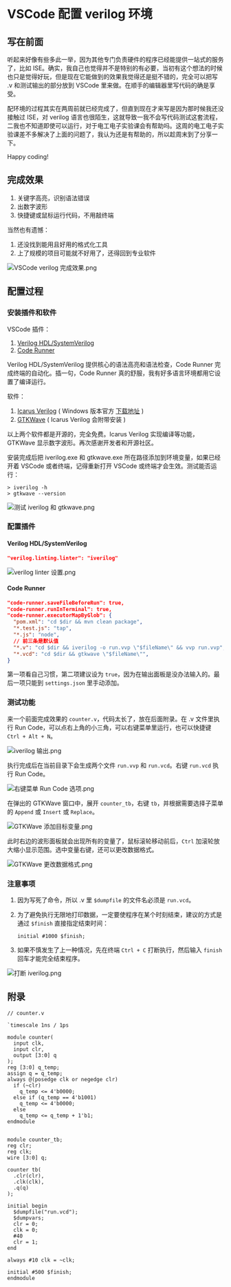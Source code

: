 # VSCode 配置 verilog 环境

## 写在前面

听起来好像有些多此一举，因为其他专门负责硬件的程序已经能提供一站式的服务了，比如 ISE。确实，我自己也觉得并不是特别的有必要，当初有这个想法的时候也只是觉得好玩，但是现在它能做到的效果我觉得还是挺不错的，完全可以把写 .v 和测试输出的部分放到 VSCode 里来做。在顺手的编辑器里写代码的确是享受。

配环境的过程其实在两周前就已经完成了，但直到现在才来写是因为那时候我还没接触过 ISE，对 verilog 语言也很陌生，这就导致一我不会写代码测试这套流程，二我也不知道即使可以运行，对于电工电子实验课会有帮助吗。这周的电工电子实验课差不多解决了上面的问题了，我认为还是有帮助的，所以趁周末到了分享一下。

Happy coding!

## 完成效果

1. 关键字高亮，识别语法错误
2. 出数字波形
3. 快捷键或鼠标运行代码，不用敲终端

当然也有遗憾：

1. 还没找到能用且好用的格式化工具
2. 上了规模的项目可能就不好用了，还得回到专业软件

![VSCode verilog 完成效果.png](https://i.loli.net/2020/03/27/Asni8BJyVfb9PQH.png)

## 配置过程

### 安装插件和软件

VSCode 插件：

1. [Verilog HDL/SystemVerilog](https://marketplace.visualstudio.com/items?itemName=mshr-h.VerilogHDL)
2. [Code Runner](https://marketplace.visualstudio.com/items?itemName=formulahendry.code-runner)

Verilog HDL/SystemVerilog 提供核心的语法高亮和语法检查，Code Runner 完成终端的自动化。插一句，Code Runner 真的舒服，我有好多语言环境都用它设置了编译运行。

软件：

1. [Icarus Verilog](http://iverilog.icarus.com/) ( Windows 版本官方 [下载地址](https://bleyer.org/icarus/) )
2. [GTKWave](http://gtkwave.sourceforge.net/) ( Icarus Verilog 会附带安装 )

以上两个软件都是开源的，完全免费。Icarus Verilog 实现编译等功能，GTKWave 显示数字波形。再次感谢开发者和开源社区。

安装完成后把 iverilog.exe 和 gtkwave.exe 所在路径添加到环境变量，如果已经开着 VSCode 或者终端，记得重新打开 VSCode 或终端才会生效。测试能否运行：

```
> iverilog -h
> gtkwave --version
```

![测试 iverilog 和 gtkwave.png](https://i.loli.net/2020/03/27/CrVtmx6AQLqlfPj.png)

### 配置插件

#### Verilog HDL/SystemVerilog

```json
"verilog.linting.linter": "iverilog"
```

![verilog linter 设置.png](https://i.loli.net/2020/03/27/mNLUSijF8hk26aW.png)

#### Code Runner

```json
"code-runner.saveFileBeforeRun": true,
"code-runner.runInTerminal": true,
"code-runner.executorMapByGlob": {
  "pom.xml": "cd $dir && mvn clean package",
  "*.test.js": "tap",
  "*.js": "node",
  // 前三条是默认值
  "*.v": "cd $dir && iverilog -o run.vvp \"$fileName\" && vvp run.vvp",
  "*.vcd": "cd $dir && gtkwave \"$fileName\"",
}
```

第一项看自己习惯，第二项建议设为 `true`，因为在输出面板是没办法输入的。最后一项只能到 `settings.json` 里手动添加。

### 测试功能

来一个前面完成效果的 `counter.v`，代码太长了，放在后面附录。在 .v 文件里执行 Run Code，可以点右上角的小三角，可以右键菜单里运行，也可以快捷键 `Ctrl + Alt + N`。

![iverilog 输出.png](https://i.loli.net/2020/03/27/eU9h3tPuKElirLx.png)

执行完成后在当前目录下会生成两个文件 `run.vvp` 和 `run.vcd`。右键 `run.vcd` 执行 Run Code。

![右键菜单 Run Code 选项.png](https://i.loli.net/2020/03/27/YG4BqZKvW2ROSJN.png)

在弹出的 GTKWave 窗口中，展开 `counter_tb`，右键 `tb`，并根据需要选择子菜单的 `Append` 或 `Insert` 或 `Replace`。

![GTKWave 添加目标变量.png](https://i.loli.net/2020/03/27/Qng3XBGtFzSYqRj.png)

此时右边的波形面板就会出现所有的变量了，鼠标滚轮移动前后，`Ctrl` 加滚轮放大缩小显示范围。选中变量右键，还可以更改数据格式。

![GTKWave 更改数据格式.png](https://i.loli.net/2020/03/27/DR8IgwFxXQtuG2V.png)

### 注意事项

1. 因为写死了命令，所以 .v 里 `$dumpfile` 的文件名必须是 `run.vcd`。
2. 为了避免执行无限地打印数据，一定要使程序在某个时刻结束，建议的方式是通过 `$finish` 直接指定结束时间：

   ```
   initial #1000 $finish;
   ```

3. 如果不慎发生了上一种情况，先在终端 `Ctrl + C` 打断执行，然后输入 `finish` 回车才能完全结束程序。

![打断 iverilog.png](https://i.loli.net/2020/03/27/vF4gyEwKIPplLh9.png)

## 附录

```
// counter.v

`timescale 1ns / 1ps

module counter(
  input clk,
  input clr,
  output [3:0] q
);
reg [3:0] q_temp;
assign q = q_temp;
always @(posedge clk or negedge clr)
  if (~clr)
    q_temp <= 4'b0000;
  else if (q_temp == 4'b1001)
    q_temp <= 4'b0000;
  else
    q_temp <= q_temp + 1'b1;
endmodule


module counter_tb;
reg clr;
reg clk;
wire [3:0] q;

counter tb(
  .clr(clr),
  .clk(clk),
  .q(q)
);

initial begin
  $dumpfile("run.vcd");
  $dumpvars;
  clr = 0;
  clk = 0;
  #40
  clr = 1;
end

always #10 clk = ~clk;

initial #500 $finish;
endmodule
```
